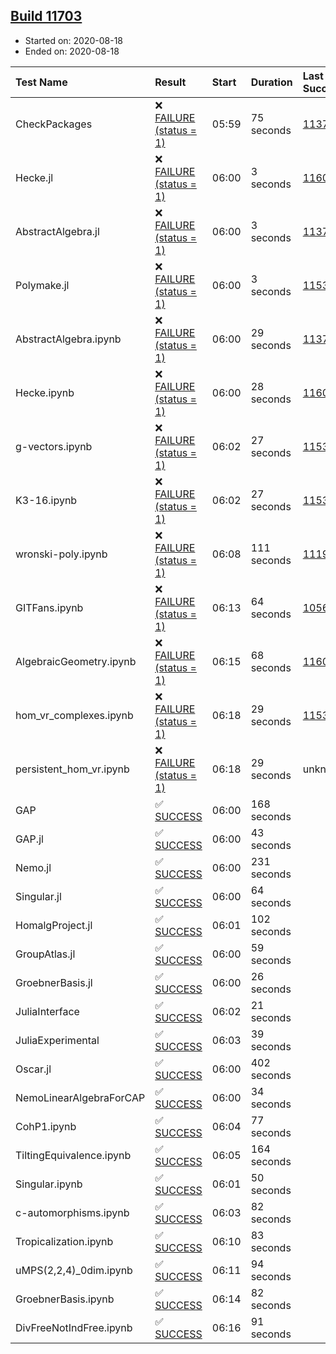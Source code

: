 ## [Build 11703](https://oscarci.mathematik.uni-kl.de/job/oscar/11703/)

* Started on: 2020-08-18
* Ended on: 2020-08-18

| Test Name    | Result | Start | Duration | Last Success | First Failure |
|:-------------|:-------|:------|:---------|:-------------|:--------------|
| CheckPackages | ❌ [FAILURE (status = 1)](https://oscarci.mathematik.uni-kl.de/job/oscar/11703/artifact/logs/build-11703/CheckPackages.log) | 05:59 | 75 seconds | [11376](https://oscarci.mathematik.uni-kl.de/job/oscar/11376/) | [11377](https://oscarci.mathematik.uni-kl.de/job/oscar/11377/) |
| Hecke.jl | ❌ [FAILURE (status = 1)](https://oscarci.mathematik.uni-kl.de/job/oscar/11703/artifact/logs/build-11703/Hecke.jl.log) | 06:00 | 3 seconds | [11602](https://oscarci.mathematik.uni-kl.de/job/oscar/11602/) | [11603](https://oscarci.mathematik.uni-kl.de/job/oscar/11603/) |
| AbstractAlgebra.jl | ❌ [FAILURE (status = 1)](https://oscarci.mathematik.uni-kl.de/job/oscar/11703/artifact/logs/build-11703/AbstractAlgebra.jl.log) | 06:00 | 3 seconds | [11376](https://oscarci.mathematik.uni-kl.de/job/oscar/11376/) | [11377](https://oscarci.mathematik.uni-kl.de/job/oscar/11377/) |
| Polymake.jl | ❌ [FAILURE (status = 1)](https://oscarci.mathematik.uni-kl.de/job/oscar/11703/artifact/logs/build-11703/Polymake.jl.log) | 06:00 | 3 seconds | [11532](https://oscarci.mathematik.uni-kl.de/job/oscar/11532/) | [11533](https://oscarci.mathematik.uni-kl.de/job/oscar/11533/) |
| AbstractAlgebra.ipynb | ❌ [FAILURE (status = 1)](https://oscarci.mathematik.uni-kl.de/job/oscar/11703/artifact/logs/build-11703/AbstractAlgebra.ipynb.log) | 06:00 | 29 seconds | [11376](https://oscarci.mathematik.uni-kl.de/job/oscar/11376/) | [11377](https://oscarci.mathematik.uni-kl.de/job/oscar/11377/) |
| Hecke.ipynb | ❌ [FAILURE (status = 1)](https://oscarci.mathematik.uni-kl.de/job/oscar/11703/artifact/logs/build-11703/Hecke.ipynb.log) | 06:00 | 28 seconds | [11602](https://oscarci.mathematik.uni-kl.de/job/oscar/11602/) | [11603](https://oscarci.mathematik.uni-kl.de/job/oscar/11603/) |
| g-vectors.ipynb | ❌ [FAILURE (status = 1)](https://oscarci.mathematik.uni-kl.de/job/oscar/11703/artifact/logs/build-11703/g-vectors.ipynb.log) | 06:02 | 27 seconds | [11532](https://oscarci.mathematik.uni-kl.de/job/oscar/11532/) | [11533](https://oscarci.mathematik.uni-kl.de/job/oscar/11533/) |
| K3-16.ipynb | ❌ [FAILURE (status = 1)](https://oscarci.mathematik.uni-kl.de/job/oscar/11703/artifact/logs/build-11703/K3-16.ipynb.log) | 06:02 | 27 seconds | [11532](https://oscarci.mathematik.uni-kl.de/job/oscar/11532/) | [11533](https://oscarci.mathematik.uni-kl.de/job/oscar/11533/) |
| wronski-poly.ipynb | ❌ [FAILURE (status = 1)](https://oscarci.mathematik.uni-kl.de/job/oscar/11703/artifact/logs/build-11703/wronski-poly.ipynb.log) | 06:08 | 111 seconds | [11192](https://oscarci.mathematik.uni-kl.de/job/oscar/11192/) | [11193](https://oscarci.mathematik.uni-kl.de/job/oscar/11193/) |
| GITFans.ipynb | ❌ [FAILURE (status = 1)](https://oscarci.mathematik.uni-kl.de/job/oscar/11703/artifact/logs/build-11703/GITFans.ipynb.log) | 06:13 | 64 seconds | [10566](https://oscarci.mathematik.uni-kl.de/job/oscar/10566/) | [10567](https://oscarci.mathematik.uni-kl.de/job/oscar/10567/) |
| AlgebraicGeometry.ipynb | ❌ [FAILURE (status = 1)](https://oscarci.mathematik.uni-kl.de/job/oscar/11703/artifact/logs/build-11703/AlgebraicGeometry.ipynb.log) | 06:15 | 68 seconds | [11602](https://oscarci.mathematik.uni-kl.de/job/oscar/11602/) | [11603](https://oscarci.mathematik.uni-kl.de/job/oscar/11603/) |
| hom_vr_complexes.ipynb | ❌ [FAILURE (status = 1)](https://oscarci.mathematik.uni-kl.de/job/oscar/11703/artifact/logs/build-11703/hom_vr_complexes.ipynb.log) | 06:18 | 29 seconds | [11532](https://oscarci.mathematik.uni-kl.de/job/oscar/11532/) | [11533](https://oscarci.mathematik.uni-kl.de/job/oscar/11533/) |
| persistent_hom_vr.ipynb | ❌ [FAILURE (status = 1)](https://oscarci.mathematik.uni-kl.de/job/oscar/11703/artifact/logs/build-11703/persistent_hom_vr.ipynb.log) | 06:18 | 29 seconds | unknown | unknown |
| GAP | ✅ [SUCCESS](https://oscarci.mathematik.uni-kl.de/job/oscar/11703/artifact/logs/build-11703/GAP.log) | 06:00 | 168 seconds |  |  |
| GAP.jl | ✅ [SUCCESS](https://oscarci.mathematik.uni-kl.de/job/oscar/11703/artifact/logs/build-11703/GAP.jl.log) | 06:00 | 43 seconds |  |  |
| Nemo.jl | ✅ [SUCCESS](https://oscarci.mathematik.uni-kl.de/job/oscar/11703/artifact/logs/build-11703/Nemo.jl.log) | 06:00 | 231 seconds |  |  |
| Singular.jl | ✅ [SUCCESS](https://oscarci.mathematik.uni-kl.de/job/oscar/11703/artifact/logs/build-11703/Singular.jl.log) | 06:00 | 64 seconds |  |  |
| HomalgProject.jl | ✅ [SUCCESS](https://oscarci.mathematik.uni-kl.de/job/oscar/11703/artifact/logs/build-11703/HomalgProject.jl.log) | 06:01 | 102 seconds |  |  |
| GroupAtlas.jl | ✅ [SUCCESS](https://oscarci.mathematik.uni-kl.de/job/oscar/11703/artifact/logs/build-11703/GroupAtlas.jl.log) | 06:00 | 59 seconds |  |  |
| GroebnerBasis.jl | ✅ [SUCCESS](https://oscarci.mathematik.uni-kl.de/job/oscar/11703/artifact/logs/build-11703/GroebnerBasis.jl.log) | 06:00 | 26 seconds |  |  |
| JuliaInterface | ✅ [SUCCESS](https://oscarci.mathematik.uni-kl.de/job/oscar/11703/artifact/logs/build-11703/JuliaInterface.log) | 06:02 | 21 seconds |  |  |
| JuliaExperimental | ✅ [SUCCESS](https://oscarci.mathematik.uni-kl.de/job/oscar/11703/artifact/logs/build-11703/JuliaExperimental.log) | 06:03 | 39 seconds |  |  |
| Oscar.jl | ✅ [SUCCESS](https://oscarci.mathematik.uni-kl.de/job/oscar/11703/artifact/logs/build-11703/Oscar.jl.log) | 06:00 | 402 seconds |  |  |
| NemoLinearAlgebraForCAP | ✅ [SUCCESS](https://oscarci.mathematik.uni-kl.de/job/oscar/11703/artifact/logs/build-11703/NemoLinearAlgebraForCAP.log) | 06:00 | 34 seconds |  |  |
| CohP1.ipynb | ✅ [SUCCESS](https://oscarci.mathematik.uni-kl.de/job/oscar/11703/artifact/logs/build-11703/CohP1.ipynb.log) | 06:04 | 77 seconds |  |  |
| TiltingEquivalence.ipynb | ✅ [SUCCESS](https://oscarci.mathematik.uni-kl.de/job/oscar/11703/artifact/logs/build-11703/TiltingEquivalence.ipynb.log) | 06:05 | 164 seconds |  |  |
| Singular.ipynb | ✅ [SUCCESS](https://oscarci.mathematik.uni-kl.de/job/oscar/11703/artifact/logs/build-11703/Singular.ipynb.log) | 06:01 | 50 seconds |  |  |
| c-automorphisms.ipynb | ✅ [SUCCESS](https://oscarci.mathematik.uni-kl.de/job/oscar/11703/artifact/logs/build-11703/c-automorphisms.ipynb.log) | 06:03 | 82 seconds |  |  |
| Tropicalization.ipynb | ✅ [SUCCESS](https://oscarci.mathematik.uni-kl.de/job/oscar/11703/artifact/logs/build-11703/Tropicalization.ipynb.log) | 06:10 | 83 seconds |  |  |
| uMPS(2,2,4)_0dim.ipynb | ✅ [SUCCESS](https://oscarci.mathematik.uni-kl.de/job/oscar/11703/artifact/logs/build-11703/uMPS-2-2-4-_0dim.ipynb.log) | 06:11 | 94 seconds |  |  |
| GroebnerBasis.ipynb | ✅ [SUCCESS](https://oscarci.mathematik.uni-kl.de/job/oscar/11703/artifact/logs/build-11703/GroebnerBasis.ipynb.log) | 06:14 | 82 seconds |  |  |
| DivFreeNotIndFree.ipynb | ✅ [SUCCESS](https://oscarci.mathematik.uni-kl.de/job/oscar/11703/artifact/logs/build-11703/DivFreeNotIndFree.ipynb.log) | 06:16 | 91 seconds |  |  |
